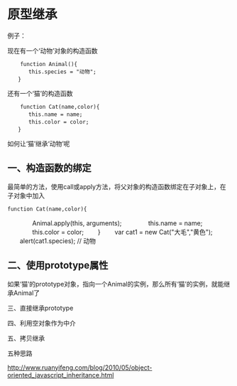 原型继承
==========

例子：

现在有一个‘动物’对象的构造函数

        function Animal(){
    　　　　this.species = "动物";
    　　}

还有一个‘猫’的构造函数

        function Cat(name,color){
    　　　　this.name = name;
    　　　　this.color = color;
    　　}

如何让‘猫’继承‘动物’呢

一、构造函数的绑定
------
最简单的方法，使用call或apply方法，将父对象的构造函数绑定在子对象上，在子对象中加入

    function Cat(name,color){
　　　　Animal.apply(this, arguments);
　　　　this.name = name;
　　　　this.color = color;
　　}
　　var cat1 = new Cat("大毛","黄色");
　　alert(cat1.species); // 动物

二、使用prototype属性
---------
如果‘猫’的prototype对象，指向一个Animal的实例，那么所有‘猫’的实例，就能继承Animal了

三、直接继承prototype

四、利用空对象作为中介

五、拷贝继承

五种思路

http://www.ruanyifeng.com/blog/2010/05/object-oriented_javascript_inheritance.html